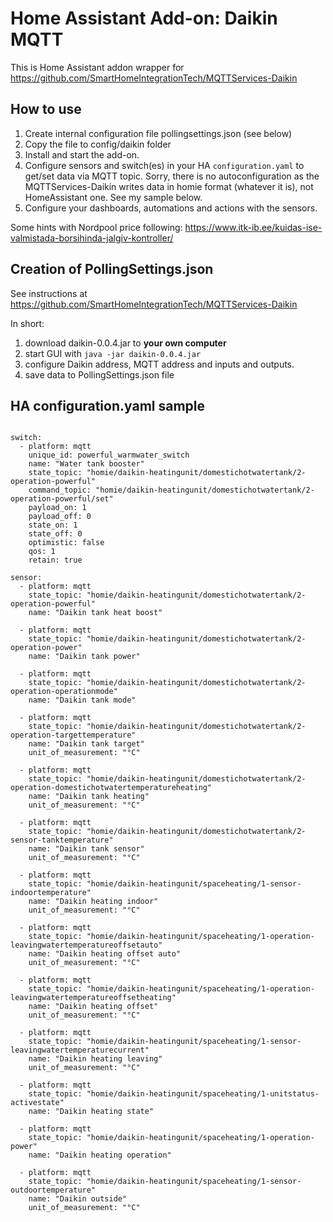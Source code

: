 # Home Assistant Add-on: Daikin MQTT

This is Home Assistant addon wrapper for https://github.com/SmartHomeIntegrationTech/MQTTServices-Daikin

## How to use

1. Create internal configuration file pollingsettings.json (see below)
2. Copy the file to config/daikin folder
3. Install and start the add-on.
4. Configure sensors and switch(es) in your HA `configuration.yaml` to get/set data via MQTT topic. Sorry, there is no autoconfiguration as the MQTTServices-Daikin writes data in homie format (whatever it is), not HomeAssistant one. See my sample below.
5. Configure your dashboards, automations and actions with the sensors.

Some hints with Nordpool price following: https://www.itk-ib.ee/kuidas-ise-valmistada-borsihinda-jalgiv-kontroller/

## Creation of PollingSettings.json

See instructions at https://github.com/SmartHomeIntegrationTech/MQTTServices-Daikin

In short:

1. download daikin-0.0.4.jar to **your own computer**
2. start GUI with `java -jar daikin-0.0.4.jar` 
3. configure Daikin address, MQTT address and inputs and outputs.
4. save data to PollingSettings.json file

## HA configuration.yaml sample

```

switch:
  - platform: mqtt
    unique_id: powerful_warmwater_switch
    name: "Water tank booster"
    state_topic: "homie/daikin-heatingunit/domestichotwatertank/2-operation-powerful"
    command_topic: "homie/daikin-heatingunit/domestichotwatertank/2-operation-powerful/set"
    payload_on: 1
    payload_off: 0
    state_on: 1
    state_off: 0
    optimistic: false
    qos: 1
    retain: true

sensor:
  - platform: mqtt  
    state_topic: "homie/daikin-heatingunit/domestichotwatertank/2-operation-powerful"
    name: "Daikin tank heat boost"

  - platform: mqtt
    state_topic: "homie/daikin-heatingunit/domestichotwatertank/2-operation-power"
    name: "Daikin tank power"

  - platform: mqtt
    state_topic: "homie/daikin-heatingunit/domestichotwatertank/2-operation-operationmode"
    name: "Daikin tank mode"

  - platform: mqtt
    state_topic: "homie/daikin-heatingunit/domestichotwatertank/2-operation-targettemperature"
    name: "Daikin tank target"
    unit_of_measurement: "°C"

  - platform: mqtt
    state_topic: "homie/daikin-heatingunit/domestichotwatertank/2-operation-domestichotwatertemperatureheating"
    name: "Daikin tank heating"
    unit_of_measurement: "°C"

  - platform: mqtt
    state_topic: "homie/daikin-heatingunit/domestichotwatertank/2-sensor-tanktemperature"
    name: "Daikin tank sensor"
    unit_of_measurement: "°C"
        
  - platform: mqtt
    state_topic: "homie/daikin-heatingunit/spaceheating/1-sensor-indoortemperature"
    name: "Daikin heating indoor"
    unit_of_measurement: "°C"
    
  - platform: mqtt
    state_topic: "homie/daikin-heatingunit/spaceheating/1-operation-leavingwatertemperatureoffsetauto"
    name: "Daikin heating offset auto"
    unit_of_measurement: "°C"

  - platform: mqtt
    state_topic: "homie/daikin-heatingunit/spaceheating/1-operation-leavingwatertemperatureoffsetheating"
    name: "Daikin heating offset"
    unit_of_measurement: "°C"
    
  - platform: mqtt
    state_topic: "homie/daikin-heatingunit/spaceheating/1-sensor-leavingwatertemperaturecurrent"
    name: "Daikin heating leaving"
    unit_of_measurement: "°C"

  - platform: mqtt
    state_topic: "homie/daikin-heatingunit/spaceheating/1-unitstatus-activestate"
    name: "Daikin heating state"
    
  - platform: mqtt
    state_topic: "homie/daikin-heatingunit/spaceheating/1-operation-power"
    name: "Daikin heating operation"

  - platform: mqtt
    state_topic: "homie/daikin-heatingunit/spaceheating/1-sensor-outdoortemperature"
    name: "Daikin outside"
    unit_of_measurement: "°C"

```

